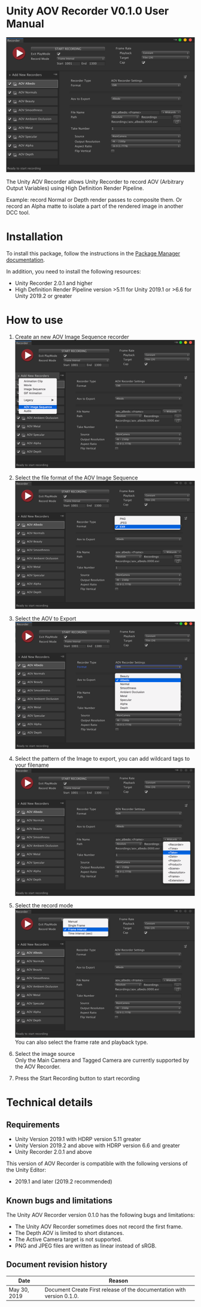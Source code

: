 # Unity AOV Recorder V0.1.0 User Manual

![Unity AOV Recorder](images/AOVRecorderWindow.png)

The Unity AOV Recorder allows Unity Recorder to record AOV (Arbitrary Output Variables) using High Definition Render Pipeline.

Example: record Normal or Depth render passes to composite them.
Or record an Alpha matte to isolate a part of the rendered image in another DCC tool.

# Installation

To install this package, follow the instructions in the [Package Manager documentation](https://docs.unity3d.com/Packages/com.unity.package-manager-ui@latest/index.html). 

In addition, you need to install the following resources:
 - Unity Recorder 2.0.1 and higher
 - High Definition Render Pipeline version >5.11 for Unity 2019.1 or >6.6 for Unity 2019.2 or greater

# How to use

1. Create an new AOV Image Sequence recorder
![Create an new AOV Image Sequence recorder.](images/AOVRecorder_add_aov_image_sequence.png)

2. Select the file format of the AOV Image Sequence
![Select the file format of the AOV Image Sequence](images/AOVRecorder_select_file_format.png)

3. Select the AOV to Export
![Select the AOV to Export](images/AOVRecorder_select_aov_to_export.png)

4. Select the pattern of the Image to export, you can add wildcard tags to your filename
 ![Select the pattern of the Image to export, you can add wildcard tags to your filename](images/AOVRecorder_select_filename_tag_wildcards.png)

5. Select the record mode
![Select the record mode](images/AOVRecorder_select_record_mode.png)
You can also select the frame rate and playback type.

6. Select the image source   
Only the Main Camera and Tagged Camera are currently supported by the AOV Recorder.

7. Press the Start Recording button to start recording

# Technical details
## Requirements

- Unity Version 2019.1 with HDRP version 5.11 greater
- Unity Version 2019.2 and above with HDRP version 6.6 and greater
- Unity Recorder 2.0.1 and above

This version of AOV Recorder is compatible with the following versions of the Unity Editor:

* 2019.1 and later (2019.2 recommended)

## Known bugs and limitations

The Unity AOV Recorder version 0.1.0 has the following bugs and limitations:

* The Unity AOV Recorder sometimes does not record the first frame.
* The Depth AOV is limited to short distances.
* The Active Camera target is not supported.
* PNG and JPEG files are written as linear instead of sRGB.

## Document revision history
 
|Date|Reason|
|---|---|
|May 30, 2019|Document Create First release of the documentation with version 0.1.0.|
